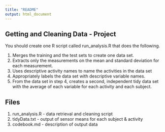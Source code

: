 ```yaml
---
title: "README"
output: html_document
---
```



## Getting and Cleaning Data - Project

You should create one R script called run_analysis.R that does the following. 

1. Merges the training and the test sets to create one data set.
1. Extracts only the measurements on the mean and standard deviation for each measurement. 
1. Uses descriptive activity names to name the activities in the data set
1. Appropriately labels the data set with descriptive variable names. 
1. From the data set in step 4, creates a second, independent tidy data set with the average of each variable for each activity and each subject.

## Files

1. run_analysis.R - data retrieval and cleaning script
1. tidyData.txt - output of sensor means for each subject & activity
1. codebook.md - description of output data
